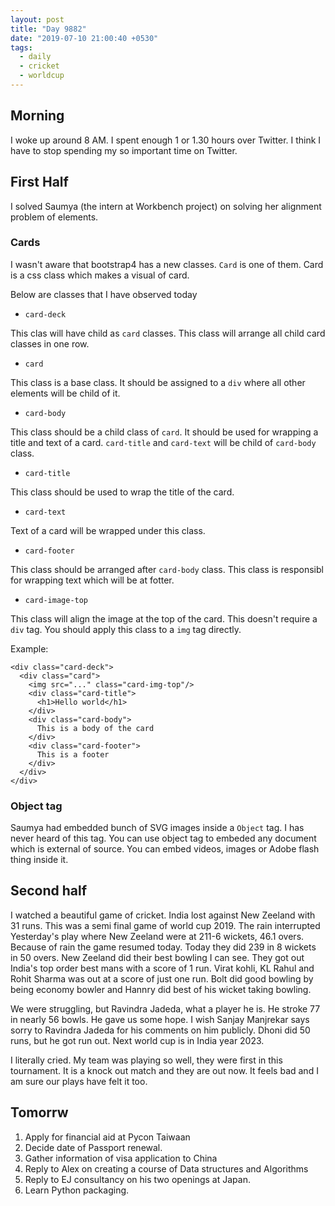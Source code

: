```yaml
---
layout: post
title: "Day 9882"
date: "2019-07-10 21:00:40 +0530"
tags:
  - daily
  - cricket
  - worldcup
---
```


## Morning

I woke up around 8 AM. I spent enough 1 or 1.30 hours over Twitter. I think I
have to stop spending my so important time on Twitter.

## First Half

I solved Saumya (the intern at Workbench project) on solving her alignment
problem of elements.

### Cards

I wasn't aware that bootstrap4 has a new classes. `Card` is one of them. Card is
a css class which makes a visual of card.

Below are classes that I have observed today

* `card-deck`

This clas will have child as `card` classes. This class will arrange all child
card classes in one row.

* `card`

This class is a base class. It should be assigned to a `div` where all other
elements will be child of it.


* `card-body`

This class should be a child class of `card`. It should be used for wrapping a
title and text of a card. `card-title` and `card-text` will be child of
`card-body` class.

* `card-title`

This class should be used to wrap the title of the card.

* `card-text`

Text of a card will be wrapped under this class.

* `card-footer`

This class should be arranged after `card-body` class. This class is responsibl
for wrapping text which will be at fotter.

* `card-image-top`

This class will align the image at the top of the card. This doesn't require a
`div` tag. You should apply this class to a `img` tag directly.

Example:

```
<div class="card-deck">
  <div class="card">
    <img src="..." class="card-img-top"/>
    <div class="card-title">
      <h1>Hello world</h1>
    </div>
    <div class="card-body">
      This is a body of the card
    </div>
    <div class="card-footer">
      This is a footer
    </div>
  </div>
</div>
```

### Object tag

Saumya had embedded bunch of SVG images inside a `Object` tag. I has never heard
of this tag. You can use object tag to embeded any document which is external of
source. You can embed videos, images or Adobe flash thing inside it.


## Second half

I watched a beautiful game of cricket. India lost against New Zeeland with 31
runs. This was a semi final game of world cup 2019. The rain interrupted
Yesterday's play where New Zeeland were at 211-6 wickets, 46.1 overs. Because of
rain the game resumed today. Today they did 239 in 8 wickets in 50 overs. New
Zeeland did their best bowling I can see. They got out India's top order best
mans with a score of 1 run. Virat kohli, KL Rahul and Rohit Sharma was out at a
score of just one run. Bolt did good bowling by being economy bowler  and Hannry
did best of his wicket taking bowling.

We were struggling, but Ravindra Jadeda, what a player he is. He stroke 77 in
nearly 56 bowls. He gave us some hope. I wish Sanjay Manjrekar says sorry to
Ravindra Jadeda for his comments on him publicly. Dhoni did 50 runs, but he got
run out. Next world cup is in India year 2023.

I literally cried. My team was playing so well, they were first in this
tournament. It is a knock out match and they are out now. It feels bad and I am
sure our plays have felt it too.

## Tomorrw

1. Apply for financial aid at Pycon Taiwaan
2. Decide date of Passport renewal.
3. Gather information of visa application to China
4. Reply to Alex on creating a course of Data structures and Algorithms
5. Reply to EJ consultancy on his two openings at Japan.
6. Learn Python packaging.
